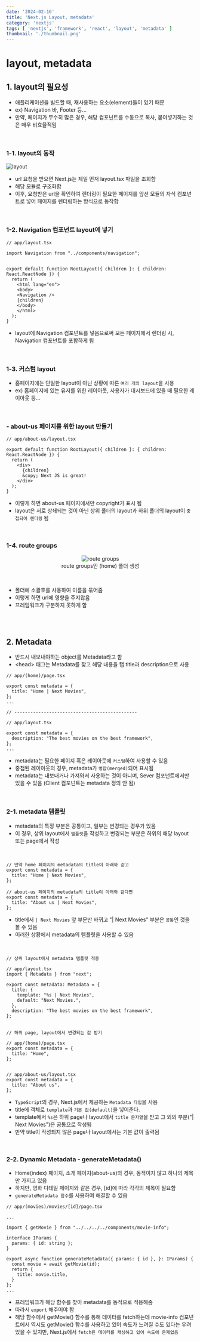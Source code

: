 ```yaml
---
date: '2024-02-16'
title: 'Next.js Layout, metadata'
category: 'nextjs'
tags: [ 'nextjs', 'framework', 'react', 'layout', 'metadata' ]
thumbnail: './thumbnail.png'
---
```


# layout, metadata

## 1. layout의 필요성

- 애플리케이션을 빌드할 때, 재사용하는 요소(element)들이 있기 때문
- ex) Navigation 바, Footer 등...
- 만약, 페이지가 무수히 많은 경우, 해당 컴포넌트를 수동으로 복사, 붙여넣기하는 것은 매우 비효율적임

<br>

### 1-1. layout의 동작

![layout](Nextjs_layout.png)

- url 요청을 받으면 Next.js는 제일 먼저 layout.tsx 파일을 조회함
- 해당 모듈로 구조화함
- 이후, 요청받은 url을 확인하여 렌더링이 필요한 페이지를 앞선 모듈의 자식 컴포넌트로 넣어 페이지를 렌더링하는 방식으로 동작함

<br>

### 1-2. Navigation 컴포넌트 layout에 넣기

```tsx
// app/layout.tsx

import Navigation from "../components/navigation";


export default function RootLayout({ children }: { children: React.ReactNode }) {
  return (
    <html lang="en">
    <body>
    <Navigation />
    {children}
    </body>
    </html>
  );
}
```

- layout에 Navigation 컴포넌트를 넣음으로써 모든 페이지에서 렌더링 시, Navigation 컴포넌트를 포함하게 됨

<br>

### 1-3. 커스텀 layout

- 홈페이지에는 단일한 layout이 아닌 상황에 따른 `여러 개의 layout`을 사용
- ex) 홈페이지에 있는 유저를 위한 레이아웃, 사용자가 대시보드에 있을 때 필요한 레이아웃 등...

<br>

### - about-us 페이지를 위한 layout 만들기

```tsx
// app/about-us/layout.tsx

export default function RootLayout({ children }: { children: React.ReactNode }) {
  return (
    <div>
      {children}
      &copy; Next JS is great!
    </div>
  );
}
```

- 이렇게 하면 about-us 페이지에서만 copyright가 표시 됨
- layout은 서로 상쇄되는 것이 아닌 상위 폴더의 layout과 하위 폴더의 layout이 `중첩되어 렌더링` 됨

<br>

### 1-4. route groups

<p align="center">
  <img src="Nextjs_route_group.png" alt="route groups"><br/>
  <span>route groups인 (home) 폴더 생성</span>
</p>

<br/>

- 폴더에 소괄호를 사용하여 이름을 묶어줌
- 이렇게 하면 url에 영향을 주지않음
- 프레임워크가 구분하지 못하게 함

<br>
<br>

## 2. Metadata

- 반드시 내보내야하는 object를 Metadata라고 함
- \<head> 태그는 Metadata를 찾고 해당 내용을 탭 title과 description으로 사용

```tsx
// app/(home)/page.tsx

export const metadata = {
  title: "Home | Next Movies",
};
...

// ----------------------------------------------

// app/layout.tsx

export const metadata = {
  description: "The best movies on the best framework",
};
...
```

- metadata는 필요한 페이지 혹은 레이아웃에 `커스텀`하여 사용할 수 있음
- 중첩된 레이아웃의 경우, metadata가 `병합(merged)`되어 표시됨
- metadata는 내보내거나 가져와서 사용하는 것이 아니며, Sever 컴포넌트에서만 있을 수 있음 (Client 컴포넌트는 metadata 정의 안 됨)

<br>

### 2-1. metadata 템플릿

- metadata의 특정 부분은 공통이고, 일부는 변경되는 경우가 있음
- 이 경우, 상위 layout에서 `템플릿`을 작성하고 변경되는 부분은 하위의 해당 layout 또는 page에서 작성

<br>

```tsx
// 만약 home 페이지의 metadata의 title이 아래와 같고
export const metadata = {
  title: "Home | Next Movies",
};

// about-us 페이지의 metadata의 title이 아래와 같다면
export const metadata = {
  title: "About us | Next Movies",
};
```

- title에서 `| Next Movies` 앞 부문만 바뀌고 "| Next Movies" 부분은 `공통`인 것을 볼 수 있음
- 이러한 상황에서 metadata의 템플릿을 사용할 수 있음

<br>

```tsx
// 상위 layout에서 metadata 템플릿 적용

// app/layout.tsx
import { Metadata } from "next";

export const metadata: Metadata = {
  title: {
    template: "%s | Next Movies",
    default: "Next Movies.",
  },
  description: "The best movies on the best framework",
};


// 하위 page, layout에서 변경되는 값 받기

// app/(home)/page.tsx
export const metadata = {
  title: "Home",
};


// app/about-us/layout.tsx
export const metadata = {
  title: "About us",
};
```

- `TypeScript`의 경우, Next.js에서 제공하는 `Metadata 타입`을 사용
- title에 객체로 `template`과 `기본 값(default)`을 넣어준다.
- template에서 `%s`은 하위 page나 layout에서 `title 문자열`을 받고 그 외의 부분("| Next Movies")은 공통으로 작성됨
- 만약 title이 작성되지 않은 page나 layout에서는 기본 값이 출력됨

<br>

### 2-2. Dynamic Metadata - generateMetadata()

- Home(index) 페이지, 소개 페이지(about-us)의 경우, 동적이지 않고 하나의 제목만 가지고 있음
- 하지만, 영화 디테일 페이지와 같은 경우, [id]에 따라 각각의 제목이 필요함
- `generateMetadata 함수`를 사용하여 해결할 수 있음

```tsx
// app/(movies)/movies/[id]/page.tsx

...

import { getMovie } from "../../../../components/movie-info";

interface IParams {
  params: { id: string };
}

export async function generateMetadata({ params: { id }, }: IParams) {
  const movie = await getMovie(id);
  return {
    title: movie.title,
  }
};
...
```

- 프레임워크가 해당 함수를 찾아 metadata를 동적으로 적용해줌
- 따라서 `export` 해주어야 함
- 해당 함수에서 getMovie() 함수를 통해 데이터를 fetch하는데 movie-info 컴포넌트에서 역시도 getMovie() 함수를 사용하고 있어 속도가 느려질 수도 있다는 우려있을 수 있지만,
  Next.js에서 `fetch된 데이터를 캐싱하고 있어 속도에 문제없음`

[//]: # (---)

[//]: # ()

[//]: # (## Source)

[//]: # ()

[//]: # (- [<>]&#40;<>&#41;)

